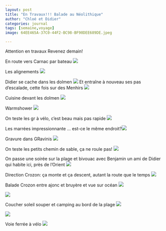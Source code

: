 ```yaml
---
layout: post
title: "En Travaux!!! Balade au Néolithique"
author: "Chloé et Didier"
categories: journal
tags: [semaine,voyage]
image: 64EE465A-37C0-44F2-BC98-BF90DEE689DE.jpeg

---
```


Attention en travaux Revenez demain!



En route vers Carnac par bateau <img src="/assets/img/8D51698C-CD0E-483B-8C16-1A78AD20EAF3.jpeg">

Les alignements <img src="/assets/img/9897F360-2EF8-44CB-A134-4C4CAD25C0CC.jpeg">

Didier se cache dans les dolmen <img src="/assets/img/4C9D65E2-2E8A-4765-9C43-F1FE15547442.jpeg">
 Et entraîne à nouveau ses pas d’escalade, cette fois sur des Menhirs <img src="/assets/img/EF82AA67-4597-4C02-8070-957EF4AC7BA8.jpeg">

Cuisine devant les dolmen <img src="/assets/img/6C200749-E2A7-4DC4-A794-6320DFFA200A.jpeg">


Warmshower <img src="/assets/img/08E70AF5-3350-4828-ACC4-65BEFDB4EFEF.jpeg">

On teste les gr à vélo, c’est beau mais pas rapide <img src="/assets/img/1F91D993-E714-44A5-9109-202B2ADF8336.jpeg">

Les marrées impressionnante ... est-ce le même endroit?<img src="/assets/img/56CD23F3-A3F9-40E2-93B6-017771A9828F.jpeg">

Gravure dans GRavinis <img src="/assets/img/2B5A7872-AD04-45A3-BC8A-2AF21359277F.jpeg">

On teste les petits chemin de sable, ça ne roule pas!
<img src="/assets/img/5E3743D7-6676-48CF-BEFC-6AB1BD2F3626.jpeg">

On passe une soirée sur la plage et bivouac avec Benjamin un ami de Didier qui habite ici, près de l’Orient
<img src="/assets/img/F8E2E643-C138-49FC-86B1-85898FF5B70C.jpeg">

Direction Crozon: ça monte et ça descent, autant la route que le temps <img src="/assets/img/1205BE0C-DD27-4AAF-B4B7-E20BC18CC020.jpeg">

Balade Crozon entre ajonc et bruyère et vue sur océan <img src="/assets/img/32FAEF28-171D-4E34-864A-C53A8B1A4039.jpeg">

<img src="/assets/img/419E44BD-EF21-41C8-BD45-1888601D7B15.jpeg">

Coucher soleil souper et camping au bord de la plage <img src="/assets/img/328F1762-ED22-4EEB-B237-44B1D1D59BB8.jpeg">

<img src="/assets/img/F0B1F2FC-F663-40AE-B4AD-005660BA499C.jpeg">

Voie ferrée à vélo <img src="/assets/img/8944169E-8826-4B1E-B94B-F55130C78CBC.jpeg">
